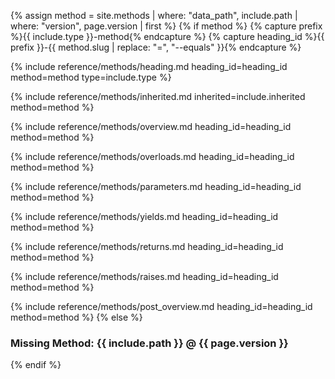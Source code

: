 {% assign method = site.methods | where: "data_path", include.path | where: "version", page.version | first %}
{% if method %}
{% capture prefix %}{{ include.type }}-method{% endcapture %}
{% capture heading_id %}{{ prefix }}-{{ method.slug | replace: "=", "--equals" }}{% endcapture %}

{% include reference/methods/heading.md heading_id=heading_id method=method type=include.type %}

{% include reference/methods/inherited.md inherited=include.inherited method=method %}

{% include reference/methods/overview.md heading_id=heading_id method=method %}

{% include reference/methods/overloads.md heading_id=heading_id method=method %}

{% include reference/methods/parameters.md heading_id=heading_id method=method %}

{% include reference/methods/yields.md heading_id=heading_id method=method %}

{% include reference/methods/returns.md heading_id=heading_id method=method %}

{% include reference/methods/raises.md heading_id=heading_id method=method %}

{% include reference/methods/post_overview.md heading_id=heading_id method=method %}
{% else %}
### Missing Method: {{ include.path }} @ {{ page.version }}
{% endif %}
